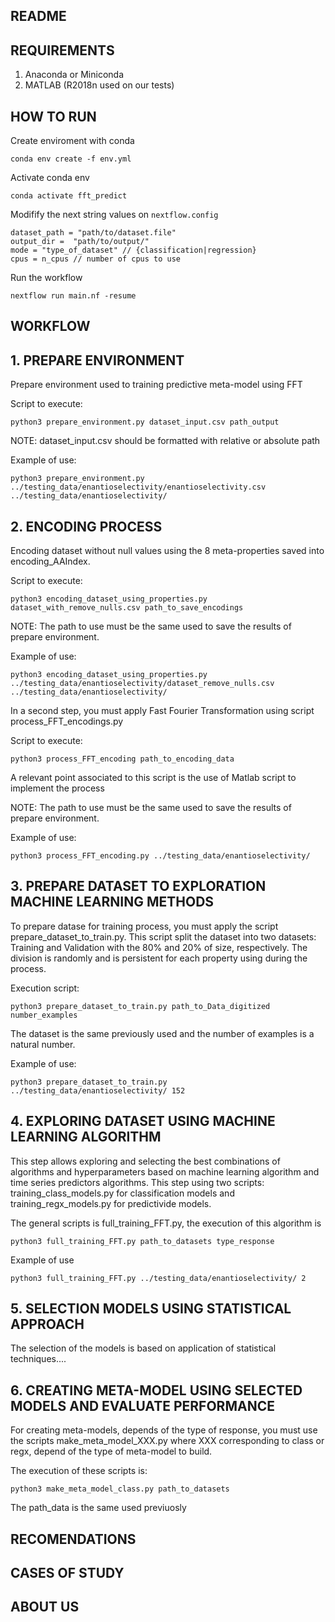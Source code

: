 ## README

## REQUIREMENTS
1. Anaconda or Miniconda
2. MATLAB (R2018n used on our tests)

## HOW TO RUN
Create enviroment with conda
```shell script
conda env create -f env.yml
```

Activate conda env
```shell script
conda activate fft_predict
```

Modifify the next string values on `nextflow.config`
```shell script
dataset_path = "path/to/dataset.file"
output_dir =  "path/to/output/"
mode = "type_of_dataset" // {classification|regression}
cpus = n_cpus // number of cpus to use
```

Run the workflow
```shell script
nextflow run main.nf -resume
```


## WORKFLOW

## 1. PREPARE ENVIRONMENT

Prepare environment used to training predictive meta-model using FFT

Script to execute:


```
python3 prepare_environment.py dataset_input.csv path_output
```

NOTE: dataset_input.csv should be formatted with relative or absolute path

Example of use:

```
python3 prepare_environment.py ../testing_data/enantioselectivity/enantioselectivity.csv ../testing_data/enantioselectivity/

```

## 2. ENCODING PROCESS

Encoding dataset without null values using the 8 meta-properties saved into encoding_AAIndex.

Script to execute:

```
python3 encoding_dataset_using_properties.py dataset_with_remove_nulls.csv path_to_save_encodings
```

NOTE: The path to use must be the same used to save the results of prepare environment.

Example of use:

```
python3 encoding_dataset_using_properties.py ../testing_data/enantioselectivity/dataset_remove_nulls.csv ../testing_data/enantioselectivity/

```

In a second step, you must apply Fast Fourier Transformation using script process_FFT_encodings.py

Script to execute:

```
python3 process_FFT_encoding path_to_encoding_data
```

A relevant point associated to this script is the use of Matlab script to implement the process

NOTE: The path to use must be the same used to save the results of prepare environment.

Example of use:

```
python3 process_FFT_encoding.py ../testing_data/enantioselectivity/
```
## 3. PREPARE DATASET TO EXPLORATION MACHINE LEARNING METHODS

To prepare datase for training process, you must apply the script prepare_dataset_to_train.py. This script split the dataset into two datasets: Training and Validation with the 80% and 20% of size, respectively. The division is randomly and is persistent for each property using during the process.

Execution script:

```
python3 prepare_dataset_to_train.py path_to_Data_digitized number_examples
```

The dataset is the same previously used and the number of examples is a natural number.

Example of use:

```
python3 prepare_dataset_to_train.py ../testing_data/enantioselectivity/ 152
```
## 4. EXPLORING DATASET USING MACHINE LEARNING ALGORITHM

This step allows exploring and selecting the best combinations of algorithms and hyperparameters based on machine learning algorithm and time series predictors algorithms. This step using two scripts: training_class_models.py for classification models and training_regx_models.py for predictivide models. 

The general scripts is full_training_FFT.py, the execution of this algorithm is

```
python3 full_training_FFT.py path_to_datasets type_response
```

Example of use

```
python3 full_training_FFT.py ../testing_data/enantioselectivity/ 2
```

## 5. SELECTION MODELS USING STATISTICAL APPROACH

The selection of the models is based on application of statistical techniques....

## 6. CREATING META-MODEL USING SELECTED MODELS AND EVALUATE PERFORMANCE

For creating meta-models, depends of the type of response, you must use the scripts make_meta_model_XXX.py where XXX corresponding to class or regx, depend of the type of meta-model to build.

The execution of these scripts is:

```
python3 make_meta_model_class.py path_to_datasets
```

The path_data is the same used previuosly

## RECOMENDATIONS

## CASES OF STUDY

## ABOUT US
